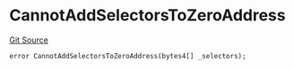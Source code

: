# CannotAddSelectorsToZeroAddress
[Git Source](https://github.com/thrackle-io/Tron/blob/8687bd810e678d8633ed877521d2c463c1677949/src/economic/ruleProcessor/nontagged/TaggedRuleProcessorDiamondLib.sol)


```solidity
error CannotAddSelectorsToZeroAddress(bytes4[] _selectors);
```

